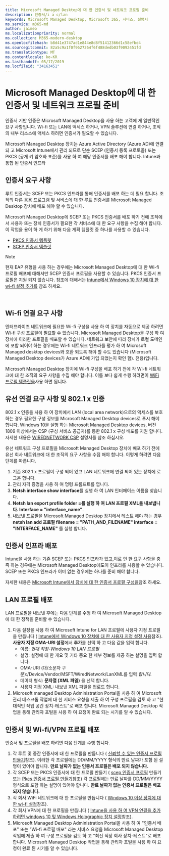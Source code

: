 ```yaml
---
title: Microsoft Managed Desktop에 대 한 인증서 및 네트워크 프로필 준비
description: 인증서/i a c/lan
keywords: Microsoft Managed Desktop, Microsoft 365, 서비스, 설명서
ms.service: m365-md
author: jaimeo
ms.localizationpriority: normal
ms.collection: M365-modern-desktop
ms.openlocfilehash: b8d41e3747ad1e844e8d8f51412366d1c58efbe4
ms.sourcegitcommit: 82a5c9a1f0f9627264f6f488dedb03f9092451fd
ms.translationtype: MT
ms.contentlocale: ko-KR
ms.lasthandoff: 05/17/2019
ms.locfileid: "34163451"
---
```

# <a name="prepare-certificates-and-network-profiles-for-microsoft-managed-desktop"></a>Microsoft Managed Desktop에 대 한 인증서 및 네트워크 프로필 준비  
 
인증서 기반 인증은 Microsoft Managed Desktop을 사용 하는 고객에 게 일반적인 요구 사항입니다. Wi-fi 또는 LAN에 액세스 하거나, VPN 솔루션에 연결 하거나, 조직의 내부 리소스에 액세스 하려면 인증서가 필요할 수 있습니다.   
 
Microsoft Managed Desktop 장치는 Azure Active Directory (Azure AD)에 연결 되 고 Microsoft Intune에서 관리 되므로 단순 SCEP (인증서 등록 프로토콜) 또는 PKCS (공개 키 암호화 표준)를 사용 하 여 해당 인증서를 배포 해야 합니다. Intune과 통합 된 인증서 인프라    
 
## <a name="certificate-requirements"></a>인증서 요구 사항 
 
루트 인증서는 SCEP 또는 PKCS 인프라를 통해 인증서를 배포 하는 데 필요 합니다. 조직의 다른 응용 프로그램 및 서비스에 대 한 루트 인증서를 Microsoft Managed Desktop 장치에 배포 해야 할 수 있습니다.    
 
Microsoft Managed Desktop에 SCEP 또는 PKCS 인증서를 배포 하기 전에 조직에서 사용자 또는 장치 인증서가 필요한 각 서비스에 대 한 요구 사항을 수집 해야 합니다. 이 작업을 용이 하 게 하기 위해 다음 계획 템플릿 중 하나를 사용할 수 있습니다.  
 
- [PKCS 인증서 템플릿](https://github.com/MicrosoftDocs/microsoft-365-docs/raw/public/microsoft-365/managed-desktop/get-ready/downloads/PKCS-certificate-template.xlsx) 
- [SCEP 인증서 템플릿](https://github.com/MicrosoftDocs/microsoft-365-docs/raw/public/microsoft-365/managed-desktop/get-ready/downloads/SCEP-certificate-template.xlsx)

>[!NOTE]
>현재 EAP 유형을 사용 하는 경우에는 Microsoft Managed Desktop에 대 한 Wi-fi 프로필 배포에 대해서만 SCEP 인증서 프로필을 사용할 수 있습니다. PKCS 인증서 프로필은 지원 되지 않습니다. 참조에 대해서는 [Intune에서 Windows 10 장치에 대 한 wi-fi 설정 추가를](https://docs.microsoft.com/intune/wi-fi-settings-windows) 참조 하세요.

  
## <a name="wi-fi-connectivity-requirements"></a>Wi-fi 연결 요구 사항

엔터프라이즈 네트워크에 필요한 Wi-fi 구성을 사용 하 여 장치를 자동으로 제공 하려면 Wi-fi 구성 프로필이 필요할 수 있습니다. Microsoft Managed Desktop을 구성 하 여 장치에 이러한 프로필을 배포할 수 있습니다. 네트워크 보안에 따라 장치가 로컬 도메인에 포함 되어야 하는 경우에는 Wi-fi 네트워크 인프라를 평가 하 여 Microsoft Managed desktop devices와 호환 되도록 해야 할 수도 있습니다 (Microsoft Managed Desktop devices가 Azure AD에 가입 되었는지 확인 함). 전용)입니다. 
 
Microsoft Managed Desktop 장치에 Wi-fi 구성을 배포 하기 전에 각 Wi-fi 네트워크에 대 한 조직의 요구 사항을 수집 해야 합니다. 이를 보다 쉽게 수행 하려면이 [WiFi 프로필 템플릿을](https://github.com/MicrosoftDocs/microsoft-365-docs/raw/public/microsoft-365/managed-desktop/get-ready/downloads/WiFi-profile-template.xlsx)사용 하면 됩니다.
 
 
## <a name="wired-connectivity-requirements-and-8021x-authentication"></a>유선 연결 요구 사항 및 802.1 x 인증 
 
802.1 x 인증을 사용 하 여 장치에서 LAN (local area network)으로의 액세스를 보호 하는 경우 필요한 구성 정보를 Microsoft Managed Desktop devices로 푸시 해야 합니다. Windows 10을 실행 하는 Microsoft Managed Desktop devices, 버전 1809 이상에서는 CSP (구성 서비스 공급자)를 통한 802.1 x 구성 배포를 지원 합니다. 자세한 내용은 [WIREDNETWORK CSP](https://docs.microsoft.com/windows/client-management/mdm/wirednetwork-csp) 설명서를 참조 하십시오. 
 
유선 네트워크 구성 프로필을 Microsoft Managed Desktop 장치에 배포 하기 전에 유선 회사 네트워크에 대 한 조직의 요구 사항을 수집 해야 합니다. 이렇게 하려면 다음 단계를 따릅니다. 
 
 
1. 기존 802.1 x 프로필이 구성 되어 있고 LAN 네트워크에 연결 되어 있는 장치에 로그온 합니다.  
2. 관리 자격 증명을 사용 하 여 명령 프롬프트를 엽니다. 
3. **Netsh interface show interface**를 실행 하 여 LAN 인터페이스 이름을 찾습니다. 
4. **Netsh lan export profile folder =를 실행 하 여 LAN 프로필 XML을 내보냅니다.  Interface = "interface_name"**. 
5. 내보낸 프로필을 Microsoft Managed Desktop 장치에서 테스트 해야 하는 경우 **netsh lan add 프로필 filename = "PATH_AND_FILENAME" interface = "INTERFACE_NAME"** 를 실행 합니다. 
 
 
## <a name="deploy-certificate-infrastructure"></a>인증서 인프라 배포  
 
Intune을 사용 하는 기존 SCEP 또는 PKCS 인프라가 있고,이로 인 한 요구 사항을 충족 하는 경우에는 Microsoft Managed Desktop에도이 인프라를 사용할 수 있습니다. SCEP 또는 PKCS 인프라가 이미 없는 경우에는 하나를 준비 해야 합니다.  
 
자세한 내용은 [Microsoft Intune에서 장치에 대 한 인증서 프로필 구성을](https://docs.microsoft.com/intune/certificates-configure)참조 하세요. 
 
 
 
## <a name="deploy-a-lan-profile"></a>LAN 프로필 배포 
 
LAN 프로필을 내보낸 후에는 다음 단계를 수행 하 여 Microsoft Managed Desktop에 대 한 정책을 준비할 수 있습니다.   
 
1. 다음 설정을 사용 하 여 Microsoft Intune for LAN 프로필에 사용자 지정 프로필을 만듭니다 ( [Intune에서 Windows 10 장치에 대 한 사용자 지정 설정 사용](https://docs.microsoft.com/intune/custom-settings-windows-10)참조). **사용자 지정 OMA-URI 설정**에서 **추가**를 선택 하 고 다음 값을 입력 합니다. 
    - 이름: *현대 직장-Windows 10 LAN 프로필* 
    - 설명: 설정에 대 한 개요 및 기타 중요 한 세부 정보를 제공 하는 설명을 입력 합니다. 
    - OMA-URI (대/소문자 구분):/Device/Vendor/MSFT/WiredNetwork/LanXML를 입력 *합니다.*
    - 데이터 형식: **문자열 (XML 파일)** 을 선택 합니다. 
    - 사용자 지정 XML: 내보낸 XML 파일을 업로드 합니다.
2. Microsoft managed Desktop Administration Portal을 사용 하 여 Microsoft 관리 데스크톱 작업에 대 한 서비스 요청을 제출 하 여 구성 프로필을 검토 하 고 "현대적인 작업 공간 장치-테스트"로 배포 합니다. Microsoft Managed Desktop 작업을 통해 관리자 포털을 사용 하 여 요청이 완료 되는 시기를 알 수 있습니다.
 
## <a name="deploy-certificates-and-wi-fivpn-profile"></a>인증서 및 Wi-fi/VPN 프로필 배포 
 
 
인증서 및 프로필을 배포 하려면 다음 단계를 수행 합니다.

1. 각 루트 및 중간 인증서에 대 한 프로필을 만듭니다 ( [신뢰할 수 있는 인증서 프로필 만들기](https://docs.microsoft.com/intune/certificates-configure#step-3-create-trusted-certificate-profiles)참조). 이러한 각 프로필에는 DD/MM/YYYY 형식의 만료 날짜가 포함 된 설명이 있어야 합니다. **만료 날짜가 없는 인증서 프로필은 배포 되지 않습니다.**
2. 각 SCEP 또는 PKCS 인증서에 대 한 프로필 만들기 ( [scep 인증서 프로필](https://docs.microsoft.com/intune/certificates-scep-configure#create-a-scep-certificate-profile) 만들기 또는 [Pkcs 인증서 프로필 만들기](https://docs.microsoft.com/intune/certficates-pfx-configure#create-a-pkcs-certificate-profile)참조) 각 프로필에는 만료 날짜를 DD/MM/YYYY 형식으로 포함 하는 설명이 있어야 합니다. **만료 날짜가 없는 인증서 프로필은 배포 되지 않습니다.**
3. 각 회사 WiFi 네트워크에 대 한 프로필을 만듭니다 ( [Windows 10 이상 장치에 대 한 wi-fi 설정](https://docs.microsoft.com/intune/wi-fi-settings-windows)참조).
4. 각 회사 VPN에 대 한 프로필을 만듭니다 ( [Intune을 사용 하 여 VPN 연결을 추가 하려면 windows 10 및 Windows Holographic 장치 설정](https://docs.microsoft.com/intune/vpn-settings-windows-10)참조).
5. Microsoft Managed Desktop Administration Portal을 사용 하 여 "인증서 배포" 또는 "Wi-fi 프로필 배포" 라는 서비스 요청을 Microsoft Managed Desktop 작업에 제출 하 여 구성 프로필을 검토 하 고 "최신 직장 회사 장치-테스트"로 배포 합니다. Microsoft Managed Desktop 작업을 통해 관리자 포털을 사용 하 여 요청이 완료 된 시기를 알 수 있습니다. 
 
 